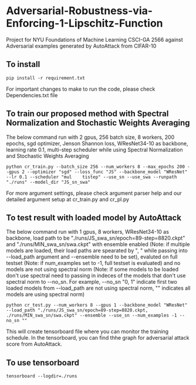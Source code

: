 # Adversarial-Robustness-via-Enforcing-1-Lipschitz-Function
Project for NYU Foundations of Machine Learning CSCI-GA 2566 against Adversarial examples generated by AutoAttack from CIFAR-10 

## To install
```
pip install -r requirement.txt
```
For important changes to make to run the code, please check Dependencies.txt file

## To train our proposed method with Spectral Normalization and Stochastic Weights Averaging
The below command run with 2 gpus, 256 batch size, 8 workers, 200 epochs, sgd optimizer, Jenson Shannon loss, WResNet34-10 as backbone, learning rate 0.1, multi-step scheduler while using Spectral Normalization and Stochastic Weights Averaging
```
python cr_train.py --batch_size 256 --num_workers 8 --max_epochs 200 --gpus 2 --optimizer "sgd" --loss_func "JS" --backbone_model "WResNet" --lr 0.1 --scheduler "mul    tistep" --use_sn --use_swa --runpath "./runs" --model_dir "JS_sn_swa"
```
For more argument settings, please check argument parser help and our detailed argument setup at cr_train.py and cr_pl.py

## To test result with loaded model by AutoAttack
The below command run with 1 gpus, 8 workers, WResNet34-10 as backbone, load path to be "./runs/JS_swa_sn/epoch=89-step=8820.ckpt" and "./runs/MIN_swa_sn/swa.ckpt" with ensemble enabled (Note: if multiple models are loaded, their load paths are spearated by ", " while passing into --load_path argument and --ensemble need to be set), evaluted on full testset (Note: if num_examples set to -1, full testset is evaluated) and no models are not using spectral norm (Note: if some models to be loaded don't use spectral need to passing in indeces of the models that don't use spectral norm to --no_sn. For example, --no_sn "0, 1" indicate first two loaded models from --load_path are not using spectral norm, "" indicates all models are using spectral norm)
```
python cr_test.py --num_workers 8 --gpus 1 --backbone_model "WResNet" --load_path "./runs/JS_swa_sn/epoch=89-step=8820.ckpt, ./runs/MIN_swa_sn/swa.ckpt" --ensemble --use_sn --num_examples -1 --no_sn ""
``` 

This will create tensorboard file where you can monitor the training schedule. In the tensorboard, you can find thhe graph for adversarial attack score from AutoAttack.

## To use tensorboard
```
tensorboard --logdir=./runs
```

